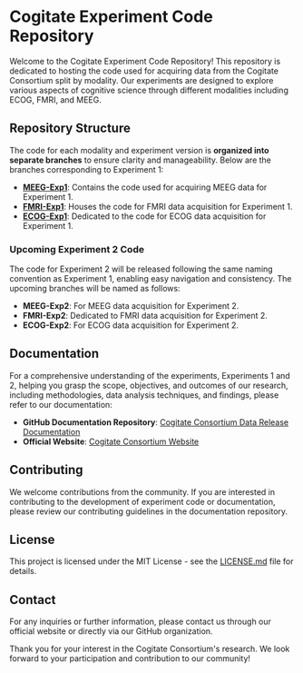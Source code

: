 # Cogitate Experiment Code Repository

Welcome to the Cogitate Experiment Code Repository! This repository is dedicated to hosting the code used for acquiring data from the Cogitate Consortium split by modality. Our experiments are designed to explore various aspects of cognitive science through different modalities including ECOG, FMRI, and MEEG.

## Repository Structure

The code for each modality and experiment version is **__organized into separate branches__** to ensure clarity and manageability. Below are the branches corresponding to Experiment 1:

- [**MEEG-Exp1**](https://github.com/Cogitate-consortium/cogitate-experiment-code/tree/MEEG-Exp1): Contains the code used for acquiring MEEG data for Experiment 1.
- [**FMRI-Exp1**](https://github.com/Cogitate-consortium/cogitate-experiment-code/tree/FMRI-Exp1): Houses the code for FMRI data acquisition for Experiment 1.
- [**ECOG-Exp1**](https://github.com/Cogitate-consortium/cogitate-experiment-code/tree/ECOG-Exp1): Dedicated to the code for ECOG data acquisition for Experiment 1.

### Upcoming Experiment 2 Code

The code for Experiment 2 will be released following the same naming convention as Experiment 1, enabling easy navigation and consistency. The upcoming branches will be named as follows:

- **MEEG-Exp2**: For MEEG data acquisition for Experiment 2.
- **FMRI-Exp2**: Dedicated to FMRI data acquisition for Experiment 2.
- **ECOG-Exp2**: For ECOG data acquisition for Experiment 2.

## Documentation

For a comprehensive understanding of the experiments, Experiments 1 and 2, helping you grasp the scope, objectives, and outcomes of our research, including methodologies, data analysis techniques, and findings, please refer to our documentation:

- **GitHub Documentation Repository**: [Cogitate Consortium Data Release Documentation](https://cogitate-consortium.github.io/cogitate-data/)
- **Official Website**: [Cogitate Consortium Website](https://www.arc-cogitate.com/)


## Contributing

We welcome contributions from the community. If you are interested in contributing to the development of experiment code or documentation, please review our contributing guidelines in the documentation repository.

## License

This project is licensed under the MIT License - see the [LICENSE.md](LICENSE.md) file for details.

## Contact

For any inquiries or further information, please contact us through our official website or directly via our GitHub organization.

Thank you for your interest in the Cogitate Consortium's research. We look forward to your participation and contribution to our community!
